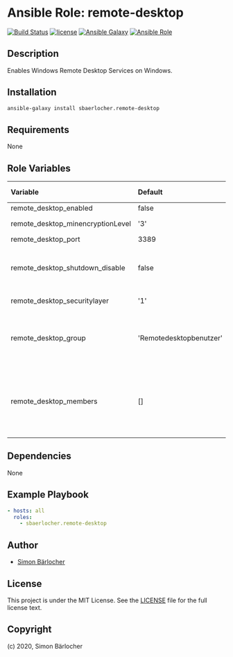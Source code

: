 # Ansible Role: remote-desktop

[![Build Status](https://img.shields.io/travis/sbaerlocher/ansible.remote-desktop.svg?branch=master&style=popout-square)](https://travis-ci.org/sbaerlocher/ansible.remote-desktop) [![license](https://img.shields.io/github/license/mashape/apistatus.svg?style=popout-square)](https://sbaerlo.ch/licence) [![Ansible Galaxy](https://img.shields.io/badge/ansible--galaxy-remote-desktop-blue.svg?style=popout-square)](https://galaxy.ansible.com/sbaerlocher/remote-desktop) [![Ansible Role](https://img.shields.io/ansible/role/d/27482.svg?style=popout-square)](https://galaxy.ansible.com/sbaerlocher/remote-desktop)

## Description

Enables Windows Remote Desktop Services on Windows.

## Installation

```bash
ansible-galaxy install sbaerlocher.remote-desktop
```

## Requirements

None

## Role Variables

| Variable                          | Default                 | Comments (type)                                                                                                                                                                       |
| :-------------------------------- | :---------------------- | :------------------------------------------------------------------------------------------------------------------------------------------------------------------------------------ |
| remote_desktop_enabled            | false                   |                                                                                                                                                                                       |
| remote_desktop_minencryptionLevel | '3'                     | [![getadmx doc](https://img.shields.io/badge/getadmx-doc-blue.svg)](https://getadmx.com/?Category=Windows_10_2016&Policy=Microsoft.Policies.TerminalServer::TS_ENCRYPTION_POLICY)     |
| remote_desktop_port               | 3389                    |                                                                                                                                                                                       |
| remote_desktop_shutdown_disable   | false                   | Disables the ability to shut down the device.                                                                                                                                         |
| remote_desktop_securitylayer      | '1'                     | [![getadmx doc](https://img.shields.io/badge/getadmx-doc-blue.svg)](https://getadmx.com/?Category=Windows_10_2016&Policy=Microsoft.Policies.TerminalServer::TS_SECURITY_LAYER_POLICY) |
| remote_desktop_group              | 'Remotedesktopbenutzer' | Group for logging on to the Remote Desktop Service.                                                                                                                                   |
| remote_desktop_members            | []                      | Users or groups who are allowed to log on to the Remote Desktop.                                                                                                                      |

## Dependencies

None

## Example Playbook

```yml
- hosts: all
  roles:
    - sbaerlocher.remote-desktop
```

## Author

- [Simon Bärlocher](https://sbaerlocher.ch)

## License

This project is under the MIT License. See the [LICENSE](https://sbaerlo.ch/licence) file for the full license text.

## Copyright

(c) 2020, Simon Bärlocher
